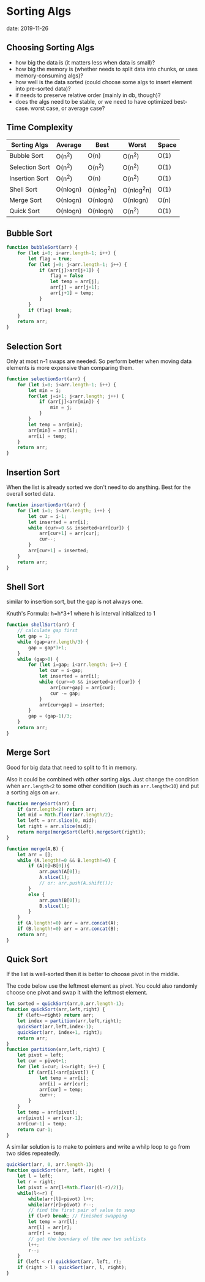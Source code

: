 # Sorting Algs

date: 2019-11-26

## Choosing Sorting Algs

- how big the data is (it matters less when data is small)?
- how big the memory is (whether needs to split data into chunks, or uses memory-consuming algs)?
- how well is the data sorted (could choose some algs to insert element into pre-sorted data)?
- if needs to preserve relative order (mainly in db, though)?
- does the algs need to be stable, or we need to have optimized best-case. worst case, or average case?

## Time Complexity

| Sorting Algs   | Average          | Best                 | Worst                | Space |
| -------------- | ---------------- | -------------------- | -------------------- | ----- |
| Bubble Sort    | O(n<sup>2</sup>) | O(n)                 | O(n<sup>2</sup>)     | O(1)  |
| Selection Sort | O(n<sup>2</sup>) | O(n<sup>2</sup>)     | O(n<sup>2</sup>)     | O(1)  |
| Insertion Sort | O(n<sup>2</sup>) | O(n)                 | O(n<sup>2</sup>)     | O(1)  |
| Shell Sort     | O(nlogn)         | O(nlog<sup>2</sup>n) | O(nlog<sup>2</sup>n) | O(1)  |
| Merge Sort     | O(nlogn)         | O(nlogn)             | O(nlogn)             | O(n)  |
| Quick Sort     | O(nlogn)         | O(nlogn)             | O(n<sup>2</sup>)     | O(1)  |

## Bubble Sort

```javascript
function bubbleSort(arr) {
    for (let i=0; i<arr.length-1; i++) {
        let flag = true;
        for (let j=0; j<arr.length-1; j++) {
            if (arr[j]>arr[j+1]) {
                flag = false
                let temp = arr[j];
                arr[j] = arr[j+1];
                arr[j+1] = temp;
            }
        }
        if (flag) break;
    }
    return arr;
}

```

## Selection Sort

Only at most n-1 swaps are needed. So perform better when moving data elements is more expensive than comparing them.

```javascript
function selectionSort(arr) {
    for (let i=0; i<arr.length-1; i++) {
        let min = i;
        for(let j=i+1; j<arr.length; j++) {
            if (arr[j]<arr[min]) {
                min = j;
            }
        }
        let temp = arr[min];
        arr[min] = arr[i];
        arr[i] = temp;
    }
    return arr;
}
```

## Insertion Sort

When the list is already sorted we don't need to do anything. Best for the overall sorted data.

```javascript
function insertionSort(arr) {
    for (let i=1; i<arr.length; i++) {
        let cur = i-1;
        let inserted = arr[i];
        while (cur>=0 && inserted<arr[cur]) {
            arr[cur+1] = arr[cur];
            cur--;
        }
        arr[cur+1] = inserted;
    }
    return arr;
}
```

## Shell Sort

similar to insertion sort, but the gap is not always one.

Knuth's Formula: h=h*3+1 where h is interval initialized to 1

```javascript
function shellSort(arr) {
    // calculate gap first
    let gap = 1;
    while (gap<arr.length/3) {
        gap = gap*3+1;
    }
    while (gap>0) {
        for (let i=gap; i<arr.length; i++) {
            let cur = i-gap;
            let inserted = arr[i];
            while (cur>=0 && inserted<arr[cur]) {
                arr[cur+gap] = arr[cur];
                cur -= gap;
            }
            arr[cur+gap] = inserted;
        }
        gap = (gap-1)/3;
    }
    return arr;
}
```

## Merge Sort

Good for big data that need to split to fit in memory.

Also it could be combined with other sorting algs. Just change the condition when `arr.length<2` to some other condition (such as `arr.length<10`) and put a sorting algs on `arr`.

```javascript
function mergeSort(arr) {
    if (arr.length<2) return arr;
    let mid = Math.floor(arr.length/2);
    let left = arr.slice(0, mid);
    let right = arr.slice(mid);
    return merge(mergeSort(left),mergeSort(right));
}

function merge(A,B) {
    let arr = [];
    while (A.length!=0 && B.length!=0) {
        if (A[0]<B[0]){
            arr.push(A[0]);
            A.slice(1);
            // or: arr.push(A.shift());
        }
        else {
            arr.push(B[0]);
            B.slice(1);
        }
    }
    if (A.length!=0) arr = arr.concat(A);
    if (B.length!=0) arr = arr.concat(B);
    return arr;
}
```

## Quick Sort

If the list is well-sorted then it is better to choose pivot in the middle.

The code below use the leftmost element as pivot. You could also randomly choose one pivot and swap it with the leftmost element.

```javascript
let sorted = quickSort(arr,0,arr.length-1);
function quickSort(arr,left,right) {
    if (left>=right) return arr;
    let index = partition(arr,left,right);
    quickSort(arr,left,index-1);
    quickSort(arr, index+1, right);
    return arr;
}
function partition(arr,left,right) {
    let pivot = left;
    let cur = pivot+1;
    for (let i=cur; i<=right; i++) {
        if (arr[i]<arr[pivot]) {
            let temp = arr[i];
            arr[i] = arr[cur];
            arr[cur] = temp;
            cur++;
        }
    }
    let temp = arr[pivot];
    arr[pivot] = arr[cur-1];
    arr[cur-1] = temp;
    return cur-1;
}
```

A similar solution is to make to pointers and write a whilp loop to go from two sides repeatedly.

```javascript
quickSort(arr, 0, arr.length-1);
function quickSort(arr, left, right) {
    let l = left;
    let r = right;
    let pivot = arr[l+Math.floor((l-r)/2)];
    while(l<=r) {
        while(arr[l]<pivot) l++;
        while(arr[r]>pivot) r--;
        // find the first pair of value to swap
        if (l>r) break; // finished swapping
        let temp = arr[l];
        arr[l] = arr[r];
        arr[r] = temp;
        // get the boundary of the new two sublists
        l++;
        r--;
    }
    if (left < r) quickSort(arr, left, r);
    if (right > l) quickSort(arr, l, right);
}
```

